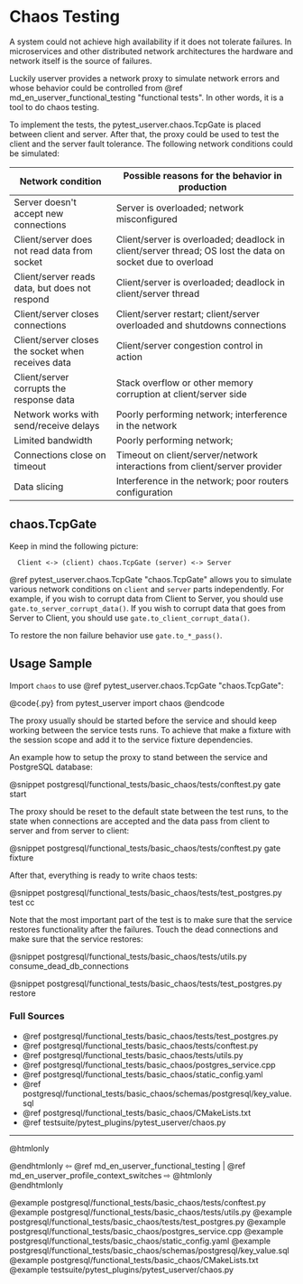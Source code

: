 # Chaos Testing

A system could not achieve high availability if it does not tolerate failures. In
microservices and other distributed network architectures the hardware and
network itself is the source of failures.

Luckily userver provides a network proxy to simulate network errors and whose
behavior could be controlled from
@ref md_en_userver_functional_testing "functional tests". In other
words, it is a tool to do chaos testing.

To implement the tests, the pytest_userver.chaos.TcpGate is placed between client and
server. After that, the proxy could be used to test the client and the server
fault tolerance. The following network conditions could be simulated: 

| Network condition                                   | Possible reasons for the behavior in production                 |
|-----------------------------------------------------|-----------------------------------------------------------------|
| Server doesn't accept new connections               | Server is overloaded; network misconfigured                     |
| Client/server does not read data from socket        | Client/server is overloaded; deadlock in client/server thread; OS lost the data on socket due to overload |
| Client/server reads data, but does not respond      | Client/server is overloaded; deadlock in client/server thread   |
| Client/server closes connections                    | Client/server restart; client/server overloaded and shutdowns connections |
| Client/server closes the socket when receives data  | Client/server congestion control in action                      |
| Client/server corrupts the response data            | Stack overflow or other memory corruption at client/server side |
| Network works with send/receive delays              | Poorly performing network; interference in the network          |
| Limited bandwidth                                   | Poorly performing network;                                      |
| Connections close on timeout                        | Timeout on client/server/network interactions from client/server provider |
| Data slicing                                        | Interference in the network; poor routers configuration         |


## chaos.TcpGate

Keep in mind the following picture:

```
  Client <-> (client) chaos.TcpGate (server) <-> Server
```

@ref pytest_userver.chaos.TcpGate "chaos.TcpGate" allows you to simulate
various network conditions on `client`
and `server` parts independently. For example, if you wish to corrupt data from
Client to Server, you should use `gate.to_server_corrupt_data()`. If you wish
to corrupt data that goes from Server to Client, you should use
`gate.to_client_corrupt_data()`.

To restore the non failure behavior use `gate.to_*_pass()`.


## Usage Sample

Import `chaos` to use @ref pytest_userver.chaos.TcpGate "chaos.TcpGate":

@code{.py}
from pytest_userver import chaos
@endcode

The proxy usually should be started before the service and should keep working
between the service tests runs. To achieve that make a fixture with the session
scope and add it to the service fixture dependencies.

An example how to setup the proxy to stand between the service and PostgreSQL
database:

@snippet postgresql/functional_tests/basic_chaos/tests/conftest.py  gate start

The proxy should be reset to the default state between the test runs, to the
state when connections are accepted and the data pass from client to server and
from server to client:

@snippet postgresql/functional_tests/basic_chaos/tests/conftest.py  gate fixture

After that, everything is ready to write chaos tests:

@snippet postgresql/functional_tests/basic_chaos/tests/test_postgres.py  test cc

Note that the most important part of the test is to make sure that the service
restores functionality after the failures. Touch the dead connections and make
sure that the service restores:

@snippet postgresql/functional_tests/basic_chaos/tests/utils.py  consume_dead_db_connections

@snippet postgresql/functional_tests/basic_chaos/tests/test_postgres.py  restore


### Full Sources

* @ref postgresql/functional_tests/basic_chaos/tests/test_postgres.py
* @ref postgresql/functional_tests/basic_chaos/tests/conftest.py
* @ref postgresql/functional_tests/basic_chaos/tests/utils.py
* @ref postgresql/functional_tests/basic_chaos/postgres_service.cpp
* @ref postgresql/functional_tests/basic_chaos/static_config.yaml
* @ref postgresql/functional_tests/basic_chaos/schemas/postgresql/key_value.sql
* @ref postgresql/functional_tests/basic_chaos/CMakeLists.txt
* @ref testsuite/pytest_plugins/pytest_userver/chaos.py

----------

@htmlonly <div class="bottom-nav"> @endhtmlonly
⇦ @ref md_en_userver_functional_testing | @ref md_en_userver_profile_context_switches ⇨
@htmlonly </div> @endhtmlonly

@example postgresql/functional_tests/basic_chaos/tests/conftest.py
@example postgresql/functional_tests/basic_chaos/tests/utils.py
@example postgresql/functional_tests/basic_chaos/tests/test_postgres.py
@example postgresql/functional_tests/basic_chaos/postgres_service.cpp
@example postgresql/functional_tests/basic_chaos/static_config.yaml
@example postgresql/functional_tests/basic_chaos/schemas/postgresql/key_value.sql
@example postgresql/functional_tests/basic_chaos/CMakeLists.txt
@example testsuite/pytest_plugins/pytest_userver/chaos.py

